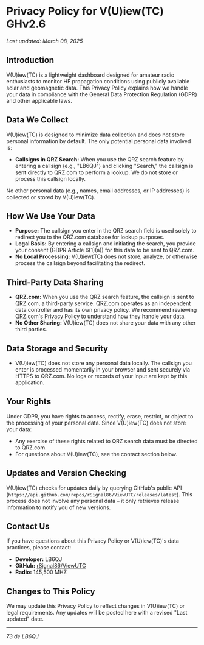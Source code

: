 # Privacy Policy for V(U)iew(TC) GHv2.6

*Last updated: March 08, 2025*

## Introduction
V(U)iew(TC) is a lightweight dashboard designed for amateur radio enthusiasts to monitor HF propagation conditions using publicly available solar and geomagnetic data. This Privacy Policy explains how we handle your data in compliance with the General Data Protection Regulation (GDPR) and other applicable laws.

## Data We Collect
V(U)iew(TC) is designed to minimize data collection and does not store personal information by default. The only potential personal data involved is:

- **Callsigns in QRZ Search:** When you use the QRZ search feature by entering a callsign (e.g., "LB6QJ") and clicking "Search," the callsign is sent directly to QRZ.com to perform a lookup. We do not store or process this callsign locally.

No other personal data (e.g., names, email addresses, or IP addresses) is collected or stored by V(U)iew(TC).

## How We Use Your Data
- **Purpose:** The callsign you enter in the QRZ search field is used solely to redirect you to the QRZ.com database for lookup purposes.
- **Legal Basis:** By entering a callsign and initiating the search, you provide your consent (GDPR Article 6(1)(a)) for this data to be sent to QRZ.com.
- **No Local Processing:** V(U)iew(TC) does not store, analyze, or otherwise process the callsign beyond facilitating the redirect.

## Third-Party Data Sharing
- **QRZ.com:** When you use the QRZ search feature, the callsign is sent to QRZ.com, a third-party service. QRZ.com operates as an independent data controller and has its own privacy policy. We recommend reviewing [QRZ.com's Privacy Policy](https://www.qrz.com/page/privacy.html) to understand how they handle your data.
- **No Other Sharing:** V(U)iew(TC) does not share your data with any other third parties.

## Data Storage and Security
- V(U)iew(TC) does not store any personal data locally. The callsign you enter is processed momentarily in your browser and sent securely via HTTPS to QRZ.com. No logs or records of your input are kept by this application.

## Your Rights
Under GDPR, you have rights to access, rectify, erase, restrict, or object to the processing of your personal data. Since V(U)iew(TC) does not store your data:
- Any exercise of these rights related to QRZ search data must be directed to QRZ.com.
- For questions about V(U)iew(TC), see the contact section below.

## Updates and Version Checking
V(U)iew(TC) checks for updates daily by querying GitHub's public API (`https://api.github.com/repos/rSignal86/ViewUTC/releases/latest`). This process does not involve any personal data – it only retrieves release information to notify you of new versions.

## Contact Us
If you have questions about this Privacy Policy or V(U)iew(TC)'s data practices, please contact:
- **Developer:** LB6QJ
- **GitHub:** [rSignal86/ViewUTC](https://github.com/rSignal86/ViewUTC)
- **Radio:** 145,500 MHZ

## Changes to This Policy
We may update this Privacy Policy to reflect changes in V(U)iew(TC) or legal requirements. Any updates will be posted here with a revised "Last updated" date.

---
*73 de LB6QJ*
